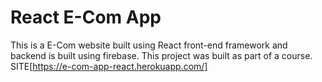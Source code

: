 # React E-Com App
This is a E-Com website built using React front-end framework and backend is built using firebase. This project was built as part of a course.
SITE[https://e-com-app-react.herokuapp.com/]
